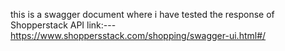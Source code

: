 this is a swagger document where i have tested the response of Shopperstack API
link:---      https://www.shoppersstack.com/shopping/swagger-ui.html#/
